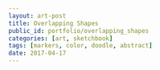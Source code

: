 ```yaml
---
layout: art-post
title: Overlapping Shapes
public_id: portfolio/overlapping_shapes
categories: [art, sketchbook]
tags: [markers, color, doodle, abstract]
date: 2017-04-17
---
```

